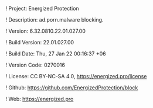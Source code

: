 ! Project: Energized Protection

! Description: ad.porn.malware blocking.

! Version: 6.32.0810.22.01.027.00

! Build Version: 22.01.027.00

! Build Date: Thu, 27 Jan 22 00:16:37 +06

! Version Code: 0270016

! License: CC BY-NC-SA 4.0, https://energized.pro/license

! Github: https://github.com/EnergizedProtection/block

! Web: https://energized.pro
